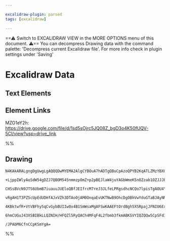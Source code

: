 ```yaml
---

excalidraw-plugin: parsed
tags: [excalidraw]

---
```

==⚠  Switch to EXCALIDRAW VIEW in the MORE OPTIONS menu of this document. ⚠== You can decompress Drawing data with the command palette: 'Decompress current Excalidraw file'. For more info check in plugin settings under 'Saving'



# Excalidraw Data

## Text Elements
## Element Links
MZO1eY2h: https://drive.google.com/file/d/1sd5sOjrc5JQ08Z_bgD3o4K50fUQV-5Cl/view?usp=drive_link

%%
## Drawing
```compressed-json
N4KAkARALgngDgUwgLgAQQQDwMYEMA2AlgCYBOuA7hADTgQBuCpAzoQPYB2KqATLZMzYBXUtiRoIACyhQ4zZAHoFAc0JRJQgEYA6bGwC2CgF7N6hbEcK4OCtptbErHALRY8RMpWdx8Q1TdIEfARcZgRmBShcZQUebQAObQBmGjoghH0EDihmbgBtcDBQMBKIEm4IAFkALQB5AEYEAE0eSVSSyFhECozNBGJiXE1g9tLMbmcAVgAWRIB2Sf5SmAn6

+LjppIWlyAoSdW54gDZJ7QBOM545nmmzpOmZ+p2pBEJlaW4juYAGbWmeK5nOZzab1OZJJJPQqQazKEZob7PZhQUhsADWCAAwmx8GxSBUAMSNYlIZ6aXDYNHKVFCDjEbG4/ESFHWZhwXCBbKjSAAM0I+HwAGVYPD0IIPNyIMjURiAOr7NpoPjQqUo9EIYUwUVSnHlZ4094ccK5NBQjoQNjs7BqFam76IlXU4RwACSxBNqDyAF1njzyJk3dwOEIBc9

CHSsBVcN9JTS6UbmB7iuauuJUEloQBfJEIfrcM7reJ3JLfeLPRgsdhcNCQo7lpisTgAOU4Ym4PCBN2m03BYeYABF0lA82geQQwmThHSAKLBTLZD3e55COCDYfEbhg6bfSb274nSaTMsqogcNEVaSyeRKMiERjaZRsNhwhC6AwKPnBBTEBRgngAIXiJp/wABTmIQhB4UgAAkACUYAAKWIAArAA1NhoNIAAZZDlGqECzmcepZRiMwEAoAB+IQ2QAXl

vRgAH1T3PZ5cUpEdUDHfAJxVZh3DTAoOjAM0OnqaEvUKTNwB9OhcDgOBhVwYduGTaBJAyNMICId4oFGBhCHI/8KSpON6RxPFCR5KzrL07ARE5KAXWHfRhRlLFzKZdAiQQElbPsrJHOcozKSdWkzMZCoWQ4NkOQCvzSAcpyMgAMX5IURU08U9UKCA7ISgKkpctU5QVdslly/zskK1z1U1bUso3cq8sS5zYOEQ1jU3JrKsCjJaitG1N3tbr8qq5zks

4KBktwfR+VtVBFhy5qCvGybBUIIw0x4B1SmWsaMgAFSwKAAEFtOrdBgh5XSRpajJFNIU6ErYCh1NwDc0GDUMlp6wrpzpE7ntekIPvQDlUSoW6VoyQGIYO+BNNMvS+NRAUAA1Pg7bQ1n+SYjnieIITOfdypRnF8CaQ4eCObHbniSYwTWXcSZyown30FSVXoAghDTX54lBJIvkkqH9v0NqwoTD0ICR8rqRIdbNvbHbIHl4hhQQOBuEW0o1cqNhiAQf

6hmCUGuJ43XSBIBkLLQZNIH/HFQZl5RyQACh4MFqF4L2fbmb3fkmABKSVYIQZQQw5CpSFd3APZLb2eAT3hk8DkORZ+0aoBqjF+qgKsPS+/Byr9GaEDDiMrY4ZROfNLITY4lFeeebAiC1tAm4QZ4ODL7hO+eYQoFPNNO4z0o7GQhBsByQUe7gfXDeN4YOPNrucopfPGAOp98Fr0pUwqMJgmnqtJTs5EDHh7pPpDYuTzYdizfHNfzXwUJTpPred6DW

/JPAbM6CfnCCpKSmYgA=
```
%%